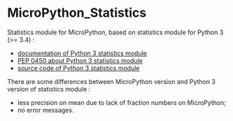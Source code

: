 # MicroPython_Statistics

Statistics module for MicroPython, based on statistics module for Python 3 (>= 3.4) :
- [documentation of Python 3 statistics module](https://docs.python.org/3/library/statistics.html)
- [PEP 0450 about Python 3 statistics module](https://www.python.org/dev/peps/pep-0450/)
- [source code of Python 3 statistics module](https://github.com/python/cpython/blob/3.7/Lib/statistics.py)

There are some differences between MicroPython version and Python 3 version of statistics module :
- less precision on mean due to lack of fraction numbers on MicroPython;
- no error messages.
